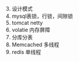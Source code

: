 3. 设计模式
4. mysql表锁，行锁，间隙锁
10. tomcat netty
11. volatie 内存屏障
15. 分库分表
16. Memcached 多线程
17. redis 单线程